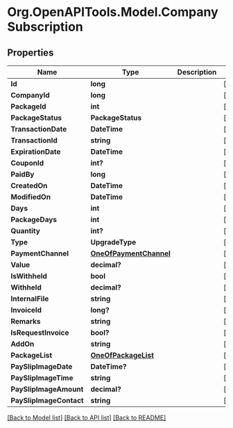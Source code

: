 # Org.OpenAPITools.Model.CompanySubscription

## Properties

Name | Type | Description | Notes
------------ | ------------- | ------------- | -------------
**Id** | **long** |  | [optional] 
**CompanyId** | **long** |  | [optional] 
**PackageId** | **int** |  | [optional] 
**PackageStatus** | **PackageStatus** |  | [optional] 
**TransactionDate** | **DateTime** |  | [optional] 
**TransactionId** | **string** |  | [optional] 
**ExpirationDate** | **DateTime** |  | [optional] 
**CouponId** | **int?** |  | [optional] 
**PaidBy** | **long** |  | [optional] 
**CreatedOn** | **DateTime** |  | [optional] 
**ModifiedOn** | **DateTime** |  | [optional] 
**Days** | **int** |  | [optional] 
**PackageDays** | **int** |  | [optional] 
**Quantity** | **int?** |  | [optional] 
**Type** | **UpgradeType** |  | [optional] 
**PaymentChannel** | [**OneOfPaymentChannel**](OneOfPaymentChannel.md) |  | [optional] 
**Value** | **decimal?** |  | [optional] 
**IsWithheld** | **bool** |  | [optional] 
**Withheld** | **decimal?** |  | [optional] 
**InternalFile** | **string** |  | [optional] 
**InvoiceId** | **long?** |  | [optional] 
**Remarks** | **string** |  | [optional] 
**IsRequestInvoice** | **bool?** |  | [optional] 
**AddOn** | **string** |  | [optional] 
**PackageList** | [**OneOfPackageList**](OneOfPackageList.md) |  | [optional] 
**PaySlipImageDate** | **DateTime?** |  | [optional] 
**PaySlipImageTime** | **string** |  | [optional] 
**PaySlipImageAmount** | **decimal?** |  | [optional] 
**PaySlipImageContact** | **string** |  | [optional] 

[[Back to Model list]](../README.md#documentation-for-models) [[Back to API list]](../README.md#documentation-for-api-endpoints) [[Back to README]](../README.md)

